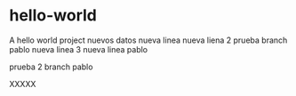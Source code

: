 # hello-world
A hello world project
nuevos datos
nueva linea
nueva liena 2
prueba branch pablo
nueva linea 3
nueva linea pablo

prueba 2 branch pablo

XXXXX